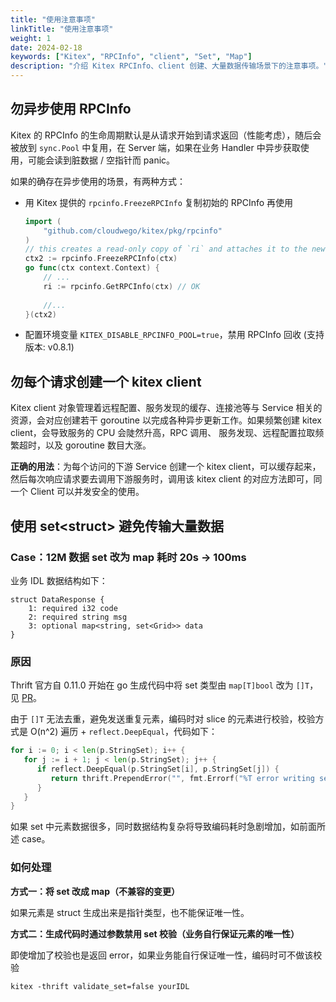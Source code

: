 ```yaml
---
title: "使用注意事项"
linkTitle: "使用注意事项"
weight: 1
date: 2024-02-18
keywords: ["Kitex", "RPCInfo", "client", "Set", "Map"]
description: "介绍 Kitex RPCInfo、client 创建、大量数据传输场景下的注意事项。"
---
```


## 勿异步使用 RPCInfo

Kitex 的 RPCInfo 的生命周期默认是从请求开始到请求返回（性能考虑），随后会被放到 `sync.Pool` 中复用，在 Server 端，如果在业务 Handler 中异步获取使用，可能会读到脏数据 / 空指针而 panic。

如果的确存在异步使用的场景，有两种方式：

- 用 Kitex 提供的 `rpcinfo.FreezeRPCInfo` 复制初始的 RPCInfo 再使用

  ```go
  import (
      "github.com/cloudwego/kitex/pkg/rpcinfo"
  )
  // this creates a read-only copy of `ri` and attaches it to the new context
  ctx2 := rpcinfo.FreezeRPCInfo(ctx) 
  go func(ctx context.Context) {
      // ...
      ri := rpcinfo.GetRPCInfo(ctx) // OK
      
      //...
  }(ctx2)
  ```

- 配置环境变量 `KITEX_DISABLE_RPCINFO_POOL=true`，禁用 RPCInfo 回收 (支持版本: v0.8.1)


## 勿**每个请求创建一个** kitex client

Kitex client 对象管理着远程配置、服务发现的缓存、连接池等与 Service 相关的资源，会对应创建若干 goroutine 以完成各种异步更新工作。如果频繁创建 kitex client，会导致服务的 CPU 会陡然升高，RPC 调用、 服务发现、远程配置拉取频繁超时，以及 goroutine 数目大涨。

**正确的用法**：为每个访问的下游 Service 创建一个 kitex client，可以缓存起来，然后每次响应请求要去调用下游服务时，调用该 kitex client 的对应方法即可，同一个 Client 可以并发安全的使用。

## 使用 set\<struct> 避免传输大量数据

### Case：12M 数据 set 改为 map 耗时 20s -> 100ms

业务 IDL 数据结构如下：

```thrift
struct DataResponse {
    1: required i32 code
    2: required string msg
    3: optional map<string, set<Grid>> data
}
```

### 原因

Thrift 官方自 0.11.0 开始在 go 生成代码中将 set 类型由 `map[T]bool` 改为 `[]T`，见 [PR](https://github.com/apache/thrift/pull/1156)。

由于 `[]T` 无法去重，避免发送重复元素，编码时对 slice 的元素进行校验，校验方式是 O(n^2) 遍历 + `reflect.DeepEqual`，代码如下：

```go
for i := 0; i < len(p.StringSet); i++ {
   for j := i + 1; j < len(p.StringSet); j++ {
      if reflect.DeepEqual(p.StringSet[i], p.StringSet[j]) {
         return thrift.PrependError("", fmt.Errorf("%T error writing set field: slice is not unique", p.StringSet[i]))
      }
   }
}
```

如果 set 中元素数据很多，同时数据结构复杂将导致编码耗时急剧增加，如前面所述 case。

### 如何处理

**方式一：将 set 改成 map（不兼容的变更）**

如果元素是 struct 生成出来是指针类型，也不能保证唯一性。

**方式二：生成代码时通过参数禁用 set 校验（业务自行保证元素的唯一性）**

即使增加了校验也是返回 error，如果业务能自行保证唯一性，编码时可不做该校验

`kitex -thrift validate_set=false yourIDL`
